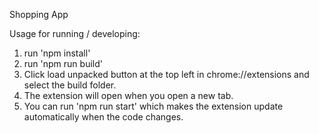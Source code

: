 Shopping App

Usage for running / developing: 

1. run 'npm install'
2. run 'npm run build'
3. Click load unpacked button at the top left in chrome://extensions and select the build folder.
4. The extension will open when you open a new tab.
5. You can run 'npm run start' which makes the extension update automatically when the code changes.